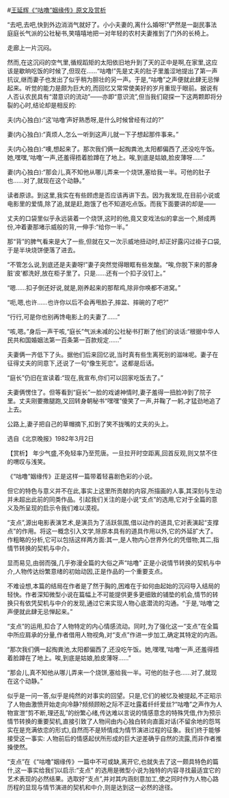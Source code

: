 #[王延辉《“咕噜”姻缘传》原文及赏析](https://www.vrrw.net/wx/15284.html)

“去吧,去吧,快到外边消消气就好了。小小夫妻的,离什么婚呀!”俨然是一副民事法庭庭长气派的公社秘书,笑嘻嘻地把一对年轻的农村夫妻推到了门外的长椅上。

走廊上一片沉闷。

然而,在这沉闷的空气里,循规蹈矩的太阳依旧地升到了天的正中是啊,在家里,这应该是歇晌吃饭的时候了,但现在……“咕噜!”先是丈夫的肚子里羞涩地提出了第一声抗议,继而妻子也发出了似乎稍为胆壮的另一声。于是,“咕噜”之声便就此肆无忌惮起来。听觉的能力是颇为巨大的,而回忆又常常使美好的岁月重现于眼前。据说有人否认农民具有“潜意识的流动”——亦即“意识流”,但当我们窥探一下这两颗即将分裂的心时,结论却是相反的:

夫(内心独白):“这‘咕噜’声好熟悉呀,是什么时候曾经有过的?”

妻(内心独白):“真烦人,怎么一听到这声儿就一下子想起那件事来。”

夫(内心独白):“噢,想起来了。那次我们俩一起掏粪池,太阳都偏西了,还没吃午饭。她,嘿嘿,‘咕噜’一声,还羞得捂着脸蹲在了地上。唉,到底是姑娘,脸皮薄呀……”

妻(内心独白):“那会儿,真不知他从哪儿弄来一个烧饼,塞给我一半。可他的肚子也……对了,就现在这个动静。”

读者原谅。到这里,我实在有些顾虑是否应该再讲下去。因为我发现,在目前小说或电影里的爱情,除了追,就是赶,跑饿了也不知道吃点饭。而我下面要讲的却是——

丈夫的口袋里似乎永远装着一个烧饼,这时的他,竟又变戏法似的拿出一个,掰成两份,冲着妻那堵示威般的背,一伸手:“给你一半。”

那“背”的脾气看来是大了一些,但就在又一次示威地扭动时,却正好露闪过褂子口袋,于是半块烧饼便落了进去。

“不管怎么说,到底还是夫妻呀!”妻子突然觉得眼眶有些发酸。“唉,你脱下来的那身脏‘皮’都洗好,放在柜子里了。只是……还有一个扣子没钉上。”

“嗯……扣子倒还好说,就是,刚养起来的那帮鸡,除非你唤都不进窝。”

“呃,嗯,也许……也许你以后不会再甩脸子,摔盆、摔碗的了吧?”

“行行,可是你也别再馋电影上的夫妻了……”

“咳,嗯。”身后一声干咳,“庭长”气派未减的公社秘书打断了他们的谈话:“根据中华人民共和国婚姻法第一百条第一百款规定……”

夫妻俩一齐低下了头。据他们后来回忆说,当时真有些生离死别的滋味呢。妻子在征得丈夫的同意下,还说了一句“像生死恋”。这都是后话。

“庭长”仍旧在宣读着:“现在,我宣布,你们可以回家吃饭去了。”

夫妻俩愣住了。但等看到“庭长”一脸的戏谑神情时,妻子羞得一扭脸冲到了院子里。丈夫刚要撒腿跑,又回转身朝秘书“嘿嘿”傻笑了一声,并鞠了一躬,才猛劲地追了上去。

公路上,妻子把自己的草帽摘下,扣到了笑不拢嘴的丈夫的头上。

选自《北京晚报》1982年3月2日



【赏析】 年少气盛,不免轻率乃至荒唐。一旦拉开时空距离,回首反观,则又禁不住的喟叹与浅笑。

《“咕噜”姻缘传》正是这样一篇带着轻喜剧色彩的小说。

但它的特色与意义并不在此,事实上这里所贡献的内容,所描画的人事,其深刻与生动并未超出此前的同类作品。引起我们关注的是小说“支点”的选用,它对于全篇的意义及所呈现的启示令我们难以漠视。

“支点”,源出电影表演艺术,是演员为了活跃氛围,借以动作的道具,它对表演起“支撑点”的作用。将这一概念引入文学,除原本具有的道具作用以外,它的外延扩大了。作粗略的分析,它可以包括这样两方面:其一,是人物内心世界外化的凭借物;其二,指情节转换的契机与中介。

显而易见,由弱而强,几乎弥漫全篇的大俗之声“咕噜” 正是小说情节转换的契机与中介,人物传达纷繁意绪的初始动因,正是作品的一个重要支点。

不难设想,本篇的结局在作者是了然于胸的,困难在于如何由起始的沉闷导入结局的轻快。作者深知微型小说在篇幅上不可能提供更多更细致的铺垫的机会,情节的转换只有依凭契机与中介的发现,通过它来实现人物心底潜流的沟通。“于是,‘咕噜’之声便就此肆无忌惮起来。”

“支点”的运用,扣合了人物特定的内心情感流动。同时,为了强化这一“支点”在全篇中所应肩承的分量,作者借用人物视角,对“支点”作进一步加工,确定其特定的内涵。

“那次我们俩一起掏粪池,太阳都偏西了,还没吃午饭。她,嘿嘿,‘咕噜’一声,还羞得捂着脸蹲在了地上。唉,到底是姑娘,脸皮薄呀……”

“那会儿,真不知他从哪儿弄来一个烧饼,塞给我一半。可他的肚子也……对了,就现在这个动静。”

似乎是一问一答,似乎是纯然的对事实的回望。只是,它们的被忆及被提起,不正昭示了人物由激愤开始走向冷静?频频顾盼之际不正吐露着纤纤爱丝?“咕噜”之声作为人物宣泄“剪不断,理还乱”的纷繁心绪,传达难以言说的情感意念的特殊凭借,作为预示情节转换的重要契机,直接引致了人物间由内心独白转向直面对话(不留余地的怨骂实在是充满依恋的形式),自然而不是矫情成为情节演进过程的征象。我们终于能够接受这一事实: 人物前后的情感起伏所形成的巨大逆差确乎自然的流露,而非作者推搡使然。

“支点”在《“咕噜”姻缘传》一篇中不可或缺,离开它,也就失去了这一颇具特色的篇什,这一事实给我们以启示:“支点” 的选用是微型小说为独特的内容寻找最适宜它的艺术表现的必然结果。选取好“支点”,并对其内涵刻意加工,使之同时作为人物心路历程的显现与情节演进的契机和中介,则是达到这一必然的途径。

